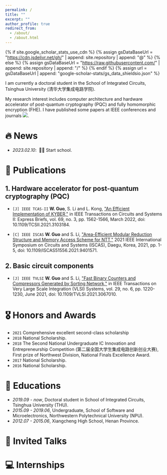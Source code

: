 ```yaml
---
permalink: /
title: ""
excerpt: ""
author_profile: true
redirect_from: 
  - /about/
  - /about.html
---
```


{% if site.google_scholar_stats_use_cdn %}
{% assign gsDataBaseUrl = "https://cdn.jsdelivr.net/gh/" | append: site.repository | append: "@" %}
{% else %}
{% assign gsDataBaseUrl = "https://raw.githubusercontent.com/" | append: site.repository | append: "/" %}
{% endif %}
{% assign url = gsDataBaseUrl | append: "google-scholar-stats/gs_data_shieldsio.json" %}

<span class='anchor' id='about-me'></span>

I am currently a doctoral student in the School of Integrated Circuits, Tsinghua University (清华大学集成电路学院).

My research interest includes computer architecture and hardware accelerator of post-quantum cryptography (PQC) and fully homomorphic encryption (FHE). I have published some papers at IEEE conferences and journals  <a href='https://scholar.google.com/citations?user=CryOyUsAAAAJ'><img src="https://img.shields.io/endpoint?url={{ url | url_encode }}&logo=Google%20Scholar&labelColor=f6f6f6&color=9cf&style=flat&label=citations"></a>.
<!-- with total <a href='https://scholar.google.com/citations?user=CryOyUsAAAAJ'>google scholar citations <strong><span id='total_cit'>260000+</span></strong></a> (You can also use google scholar badge <a href='https://scholar.google.com/citations?user=CryOyUsAAAAJ'><img src="https://img.shields.io/endpoint?url={{ url | url_encode }}&logo=Google%20Scholar&labelColor=f6f6f6&color=9cf&style=flat&label=citations"></a>). -->


# 🔥 News
- *2023.02.10*: &nbsp;🎉🎉 Start school. 


# 📝 Publications 

<!--
<div class='paper-box'><div class='paper-box-image'><div><div class="badge">CVPR 2016</div><img src='images/500x300.png' alt="sym" width="100%"></div></div>
<div class='paper-box-text' markdown="1">

[Deep Residual Learning for Image Recognition](https://openaccess.thecvf.com/content_cvpr_2016/papers/He_Deep_Residual_Learning_CVPR_2016_paper.pdf)

**Kaiming He**, Xiangyu Zhang, Shaoqing Ren, Jian Sun

[**Project**](https://scholar.google.com/citations?view_op=view_citation&hl=zh-CN&user=DhtAFkwAAAAJ&citation_for_view=DhtAFkwAAAAJ:ALROH1vI_8AC) <strong><span class='show_paper_citations' data='DhtAFkwAAAAJ:ALROH1vI_8AC'></span></strong>
- Lorem ipsum dolor sit amet, consectetur adipiscing elit. Vivamus ornare aliquet ipsum, ac tempus justo dapibus sit amet. 
</div>
</div>
-->

## 1. Hardware accelerator for post-quantum cryptography (PQC)

- `[J] IEEE TCAS-II` **W. Guo**, S. Li and L. Kong, ["An Efficient Implementation of KYBER,"](https://ieeexplore.ieee.org/document/9509281) in IEEE Transactions on Circuits and Systems II: Express Briefs, vol. 69, no. 3, pp. 1562-1566, March 2022, doi: 10.1109/TCSII.2021.3103184.

- `[C] IEEE ISCAS` **W. Guo** and S. Li, ["Area-Efficient Modular Reduction Structure and Memory Access Scheme for NTT,"](https://ieeexplore.ieee.org/document/9401571) 2021 IEEE International Symposium on Circuits and Systems (ISCAS), Daegu, Korea, 2021, pp. 1-5, doi: 10.1109/ISCAS51556.2021.9401571.

## 2. Basic circuit components

- `[J] IEEE TVLSI` **W. Guo** and S. Li, ["Fast Binary Counters and Compressors Generated by Sorting Network,"](https://ieeexplore.ieee.org/document/9388166) in IEEE Transactions on Very Large Scale Integration (VLSI) Systems, vol. 29, no. 6, pp. 1220-1230, June 2021, doi: 10.1109/TVLSI.2021.3067010.


# 🎖 Honors and Awards
- `2021` Comprehensive excellent second-class scholarship
- `2018` National Scholarship. 
- `2018` The Second National Undergraduate IC Innovation and Entrepreneurship Competition (第二届全国大学生集成电路创新创业大赛), First prize of Northwest Division, National Finals Excellence Award.
- `2017` National Scholarship. 
- `2016` National Scholarship. 

# 📖 Educations
- *2019.09 - now*, Doctoral student in School of Integrated Circuits, Tsinghua University (THU). 
- *2015.09 - 2019.06*, Undergraduate, School of Software and Microelectronics, Northwestern Polytechnical University (NPU). 
- *2012.07 - 2015.06*, Xiangcheng High School, Henan Province.

# 💬 Invited Talks
<!-- - *2021.06*, Lorem ipsum dolor sit amet, consectetur adipiscing elit. Vivamus ornare aliquet ipsum, ac tempus justo dapibus sit amet.  -->
<!-- - *2021.03*, Lorem ipsum dolor sit amet, consectetur adipiscing elit. Vivamus ornare aliquet ipsum, ac tempus justo dapibus sit amet.  \| [\[video\]](https://github.com/) -->

# 💻 Internships
<!-- - *2019.05 - 2020.02*, [Lorem](https://github.com/), China. -->